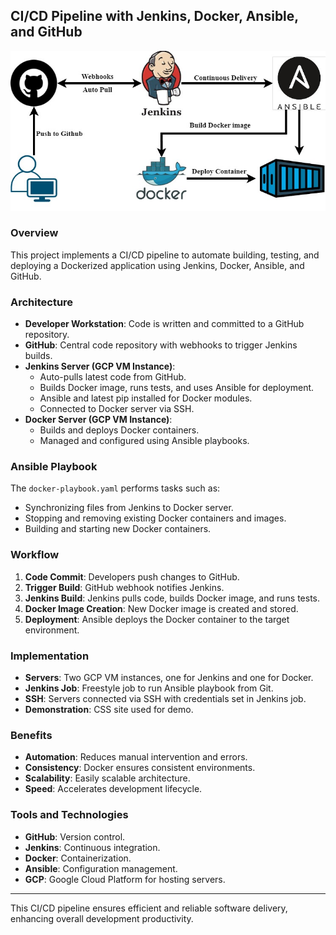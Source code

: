 ## CI/CD Pipeline with Jenkins, Docker, Ansible, and GitHub

![alt text](<project architecture.jpg>)


### Overview

This project implements a CI/CD pipeline to automate building, testing, and deploying a Dockerized application using Jenkins, Docker, Ansible, and GitHub.

### Architecture

- **Developer Workstation**: Code is written and committed to a GitHub repository.
- **GitHub**: Central code repository with webhooks to trigger Jenkins builds.
- **Jenkins Server (GCP VM Instance)**:
  - Auto-pulls latest code from GitHub.
  - Builds Docker image, runs tests, and uses Ansible for deployment.
  - Ansible and latest pip installed for Docker modules.
  - Connected to Docker server via SSH.
- **Docker Server (GCP VM Instance)**: 
  - Builds and deploys Docker containers.
  - Managed and configured using Ansible playbooks.

### Ansible Playbook

The `docker-playbook.yaml` performs tasks such as:

- Synchronizing files from Jenkins to Docker server.
- Stopping and removing existing Docker containers and images.
- Building and starting new Docker containers.

### Workflow

1. **Code Commit**: Developers push changes to GitHub.
2. **Trigger Build**: GitHub webhook notifies Jenkins.
3. **Jenkins Build**: Jenkins pulls code, builds Docker image, and runs tests.
4. **Docker Image Creation**: New Docker image is created and stored.
5. **Deployment**: Ansible deploys the Docker container to the target environment.

### Implementation

- **Servers**: Two GCP VM instances, one for Jenkins and one for Docker.
- **Jenkins Job**: Freestyle job to run Ansible playbook from Git.
- **SSH**: Servers connected via SSH with credentials set in Jenkins job.
- **Demonstration**: CSS site used for demo.

### Benefits

- **Automation**: Reduces manual intervention and errors.
- **Consistency**: Docker ensures consistent environments.
- **Scalability**: Easily scalable architecture.
- **Speed**: Accelerates development lifecycle.

### Tools and Technologies

- **GitHub**: Version control.
- **Jenkins**: Continuous integration.
- **Docker**: Containerization.
- **Ansible**: Configuration management.
- **GCP**: Google Cloud Platform for hosting servers.

---

This CI/CD pipeline ensures efficient and reliable software delivery, enhancing overall development productivity.

